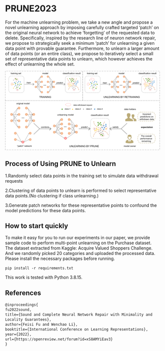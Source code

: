 # PRUNE2023
For the machine unlearning problem, we take a new angle and propose a novel unlearning approach by imposing carefully crafted targeted ‘patch’ on the original neural network to achieve ‘forgetting’ of the requested data to delete. Specifically, inspired by the research line of neuron network repair, we propose to strategically seek a minimum ‘patch’ for unlearning a given data point with provable guarantee. Furthermore, to unlearn a larger amount of data points (or an entire class), we propose to iteratively select a small set of representative data points to unlearn, which however achieves the effect of unlearning the whole set.

![image](Frame.png)

## Process of Using PRUNE to Unlearn

1.Randomly select data points in the training set to simulate data withdrawal requests

2.Clustering of data points to unlearn is performed to select representative data points.(No clustering if class unlearning.)

3.Generate patch networks for these representative points to confound the model predictions for these data points.

## How to start quickly 
To make it easy for you to run our experiments in our paper, we provide sample code to perform multi-point unlearning on the Purchase dataset. The dataset extracted from Kaggle: Acquire Valued Shoppers Challenge. And we randomly picked 20 categories and uploaded the processed data. Please install the necessary packages before running.
```
pip install -r requirements.txt
```
This work is tested with Python 3.8.15. 

## References
```
@inproceedings{
fu2022sound,
title={Sound and Complete Neural Network Repair with Minimality and Locality Guarantees},
author={Feisi Fu and Wenchao Li},
booktitle={International Conference on Learning Representations},
year={2022},
url={https://openreview.net/forum?id=xS8AMYiEav3}
}
```
